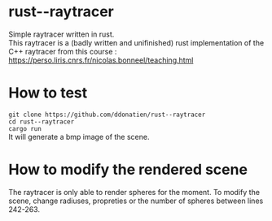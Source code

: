 # rust--raytracer
Simple raytracer written in rust.  
 This raytracer is a (badly written and unifinished) rust implementation of the C++ raytracer from this course : https://perso.liris.cnrs.fr/nicolas.bonneel/teaching.html


# How to test
`git clone https://github.com/ddonatien/rust--raytracer`  
`cd rust--raytracer`  
`cargo run`  
It will generate a bmp image of the scene.

# How to modify the rendered scene
The raytracer is only able to render spheres for the moment. To modify the scene, change radiuses, propreties or the number of spheres between lines 242-263.
